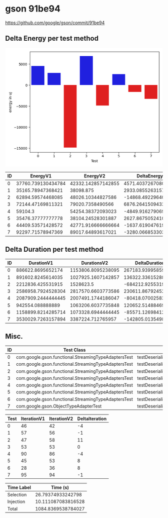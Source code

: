 # gson 91be94


https://github.com/google/gson/commit/91be94



## Delta Energy per test method

![](./gson_delta_energy_0_v.png)


| ID | EnergyV1 | EnergyV2 | DeltaEnergy | σV1 | σV2 |
| --- | --- | --- | --- | --- | --- |
| 0 | 37760.739130434784 | 42332.142857142855 | 4571.403726708071 | 12101.859676413342 | 20273.393551027166 |
| 1 | 35165.78947368421 | 38098.875 | 2933.0855263157864 | 2903.696686451038 | 16119.800902774492 |
| 2 | 62894.59574468085 | 48026.10344827586 | -14868.492296404991 | 43966.42592941562 | 33860.296307892284 |
| 3 | 72144.47169811321 | 79020.7358490566 | 6876.264150943389 | 39967.45828211017 | 44504.15688922542 |
| 4 | 59104.3 | 54254.38372093023 | -4849.916279069774 | 24404.97544830197 | 29061.53083291997 |
| 5 | 35476.37777777778 | 38104.24528301887 | 2627.867505241091 | 6709.453517368489 | 13906.636131250647 |
| 6 | 44409.53571428572 | 42771.916666666664 | -1637.6190476190532 | 26789.903387926555 | 26000.912277130887 |
| 7 | 92297.71578947369 | 89017.64893617021 | -3280.066853303477 | 56031.930666580534 | 56651.331228787334 |

## Delta Duration per test method


| ID | DurationV1 | DurationsV2 | DeltaDuration |
| --- | --- | --- | --- |
| 0 | 886622.8695652174 | 1153806.8095238095 | 267183.93995859206 |
| 1 | 891602.8245614035 | 1027925.1607142857 | 136322.3361528822 |
| 2 | 2212836.425531915 | 1528623.5 | -684212.9255319149 |
| 3 | 2586958.7924528304 | 2817570.6603773586 | 230611.8679245282 |
| 4 | 2087909.2444444445 | 2007491.1744186047 | -80418.07002583984 |
| 5 | 942554.088888889 | 1063206.6037735848 | 120652.51488469588 |
| 6 | 1158899.8214285714 | 1073328.6944444445 | -85571.12698412687 |
| 7 | 3530029.7263157894 | 3387224.712765957 | -142805.01354983216 |

## Misc.

| ID | Test Class | Test Method |
| --- | --- | --- |
| 0 | com.google.gson.functional.StreamingTypeAdaptersTest | testDeserializeMap |
| 1 | com.google.gson.functional.StreamingTypeAdaptersTest | testDeserialize2dArray |
| 2 | com.google.gson.functional.StreamingTypeAdaptersTest | testDeserialize |
| 3 | com.google.gson.functional.StreamingTypeAdaptersTest | testDeserializeNullField |
| 4 | com.google.gson.functional.StreamingTypeAdaptersTest | testDeserializeWithCustomTypeAdapter |
| 5 | com.google.gson.functional.StreamingTypeAdaptersTest | testDeserialize1dArray |
| 6 | com.google.gson.functional.StreamingTypeAdaptersTest | testDeserializeNullObject |
| 7 | com.google.gson.ObjectTypeAdapterTest | testDeserialize |




| Test | IterationV1 | IterationV2 | DeltaIteration |
| --- | --- | --- | --- |
| 0 | 46 | 42 | -4 |
| 1 | 57 | 56 | -1 |
| 2 | 47 | 58 | 11 |
| 3 | 53 | 53 | 0 |
| 4 | 90 | 86 | -4 |
| 5 | 45 | 53 | 8 |
| 6 | 28 | 36 | 8 |
| 7 | 95 | 94 | -1 |



| Time Label | Time (s) |
| --- | --- |
| Selection | 26.79374933242798 |
| Injection | 10.111087083816528 |
| Total | 1084.8369538784027 |


